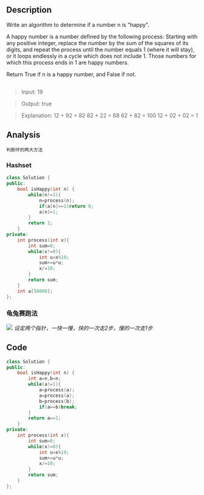 ## Description
Write an algorithm to determine if a number n is "happy".

A happy number is a number defined by the following process: Starting with any positive integer, replace the number by the sum of the squares of its digits, and repeat the process until the number equals 1 (where it will stay), or it loops endlessly in a cycle which does not include 1. Those numbers for which this process ends in 1 are happy numbers.

Return True if n is a happy number, and False if not.
## 
>Input: 19

>Output: true

>Explanation: 
12 + 92 = 82
82 + 22 = 68
62 + 82 = 100
12 + 02 + 02 = 1

## Analysis
`判断环的两大方法`

### Hashset
```cpp
class Solution {
public:
    bool isHappy(int n) {
        while(n!=1){
            n=process(n);
            if(a[n]==1)return 0;
            a[n]=1;
        }
        return 1;
    }
private:
    int process(int x){
        int sum=0;
        while(x!=0){
            int u=x%10;
            sum+=u*u;
            x/=10;
        }
        return sum;
    }
    int a[50000];
};
```

### 龟兔赛跑法
![](https://assets.leetcode-cn.com/solution-static/202/1.jpg)
*设定两个指针，一快一慢，快的一次走2步，慢的一次走1步*
## Code

```cpp
class Solution {
public:
    bool isHappy(int n) {
        int a=n,b=n;
        while(a!=1){
            a=process(a);
            a=process(a);
            b=process(b);
            if(a==b)break;
        }
        return a==1;
    }
private:
    int process(int x){
        int sum=0;
        while(x!=0){
            int u=x%10;
            sum+=u*u;
            x/=10;
        }
        return sum;
    }
};
```